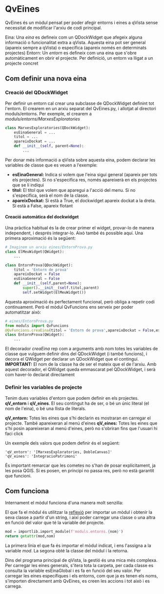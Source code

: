 # QvEines
QvEines és un mòdul pensat per poder afegir entorns i eines a qVista sense necessitat de modificar l'arxiu de codi principal. 

Eina: Una *eina* es defineix com un QDockWidget que afegeix alguna informació o funcionalitat extra a qVista. Aquesta eina pot ser general (apareix sempre a qVista) o específica (apareix només en determinats projectes)
Entorn: Un *entorn* es defineix com una eina que s'obre automàticament en obrir el projecte. Per definició, un entorn va lligat a un projecte concret

## Com definir una nova eina
### Creació del QDockWidget
Per definir un entorn cal crear una subclasse de QDockWidget definint tot l'entorn. El crearem en un arxiu separat del QvEines.py, i allotjat al directori moduls/entorns. Per exemple, el crearem a *moduls/entorns/MarxesExploratories*

```Python
class MarxesExploratories(QDockWidget):
    esEinaGeneral = ...
    titol = ...
    apareixDockat = ...
    def __init__(self, parent=None):
        ...
```

Per donar més informació a qVista sobre aquesta eina, podem declarar les variables de classe que es veuen a l'exemple:

* **esEinaGeneral:** Indica si volem que l'eina sigui general (apareix per tots els projectes). Si no s'especifica res, només apareixerà en els projectes que se li indiqui
* **titol:** El títol que volem que aparegui a l'acció del menu. Si no s'especifica, serà el nom de la classe.
* **apareixDockat:** Si està a True, el dockwidget apareix dockat a la dreta. Si està a False, apareix flotant

#### Creació automàtica del dockwidget
Una pràctica habitual és la de crear primer el widget, provar-lo de manera independent, i després integrar-lo. Això també és possible aquí. Una primera aproximació és la següent:

```Python
# Imaginem un arxiu eines/EntornProva.py
class ElMeuWidget(QWidget):
    ...

class EntornProva(QDockWidget):
    titol = 'Entorn de prova'
    apareixDockat = False
    esEinaGeneral = False
    def __init__(self,parent=None):
        super().__init__(self.titol,parent)
        self.setWidget(ElMeuWidget())
```

Aquesta aproximació és perfectament funcional, però obliga a repetir codi contínuament. Però el mòdul QvFuncions ens serveix per poder automatitzar això:

```Python
# eines/EntornProva.py
from moduls import QvFuncions
@QvFuncions.creaEina(titol = 'Entorn de prova',apareixDockat = False,esEinaGeneral = False)
class EntornProva(QWidget):
    ...
```

El decorador *creaEina* rep com a arguments amb nom totes les variables de classe que vulguem definir dins del QDockWidget (i també funcions), i decora el QWidget per declarar un QDockWidget que el contingui. **IMPORTANT:** El nom de la classe ha de ser el mateix que el de l'arxiu. Amb aquest decorador, el QWidget queda emmascarat pel QDockWidget, i serà com haver-lo declarat directament
### Definir les variables de projecte
Tenim dues variables d'entorn que podem definir en els projectes. **qV_entorn** i **qV_eines**. El seu contingut ha de ser, o bé un únic literal (el nom de l'eina), o bé una llista de literals.

**qV_entorn:** Totes les eines que s'hi declarin es mostraran en carregar el projecte. També apareixeran al menú d'eines
**qV_eines:** Totes les eines que s'hi posin apareixeran al menú d'eines, però no s'obriran fins que l'usuari hi faci click

Un exemple dels valors que podem definir és el següent:
```
'qV_entorn': '[MarxesExploratories, DobleCanvas]'
'qV_eines': 'IntegracioPatrimoni'
```

És important remarcar que les cometes no s'han de posar explícitament, ja les posa QGIS. Si es posen, en principi no passa res, però no està garantit que funcioni.

## Com funciona
Internament el mòdul funciona d'una manera molt senzilla:

El que fa el mòdul és utilitzar la [reflexió](https://es.wikipedia.org/wiki/Reflexi%C3%B3n_(inform%C3%A1tica)) per importar un mòdul i obtenir la seva classe a partir d'un string, i així poder carregar una classe o una altra en funció del valor que té la variable del projecte. 

```Python
mod = importlib.import_module(f'moduls.entorns.{nom}')
return getattr(mod,nom)
```

La primera línia el que fa és importar el mòdul indicat, i ens l'assigna a la variable *mod*. La segona obté la classe del mòdul i la retorna.

Dins del programa principal de qVista, la gestió és una mica més complexa. Per carregar les eines generals, s'itera tota la carpeta, per cada classe es consulta la variable esEinaGlobal i es fa en funció del seu valor. Per carregar les eines específiques i els entorns, com que ja es tenen els noms, s'importen directament amb QvEines, es creen les accions i tot això i es carrega. 